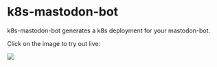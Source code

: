 # k8s-mastodon-bot

k8s-mastodon-bot generates a k8s deployment for your mastodon-bot.

Click on the image to try out live:

<a href="https://domaindrivenarchitecture.org/pages/dda-provision/k8s-mastodon-bot/" target="_blank">
 <img src="https://domaindrivenarchitecture.org/pages/dda-provision/k8s-mastodon-bot/"/>
</a>
